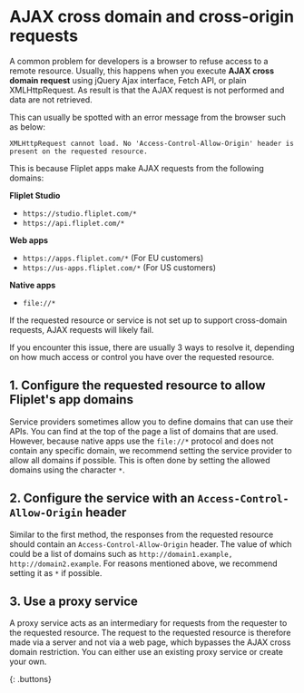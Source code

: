 # AJAX cross domain and cross-origin requests

A common problem for developers is a browser to refuse access to a remote resource. Usually, this happens when you execute **AJAX cross domain request** using jQuery Ajax interface, Fetch API, or plain XMLHttpRequest. As result is that the AJAX request is not performed and data are not retrieved.

This can usually be spotted with an error message from the browser such as below:

```
XMLHttpRequest cannot load. No 'Access-Control-Allow-Origin' header is present on the requested resource.
```

This is because Fliplet apps make AJAX requests from the following domains:

**Fliplet Studio**

  * `https://studio.fliplet.com/*`
  * `https://api.fliplet.com/*`

**Web apps**

  * `https://apps.fliplet.com/*` (For EU customers)
  * `https://us-apps.fliplet.com/*` (For US customers)

**Native apps**

  * `file://*`

If the requested resource or service is not set up to support cross-domain requests, AJAX requests will likely fail.

If you encounter this issue, there are usually 3 ways to resolve it, depending on how much access or control you have over the requested resource.

## 1. Configure the requested resource to allow Fliplet's app domains

Service providers sometimes allow you to define domains that can use their APIs. You can find at the top of the page a list of domains that are used. However, because native apps use the `file://*` protocol and does not contain any specific domain, we recommend setting the service provider to allow all domains if possible. This is often done by setting the allowed domains using the character `*`.

## 2. Configure the service with an `Access-Control-Allow-Origin` header

Similar to the first method, the responses from the requested resource should contain an `Access-Control-Allow-Origin` header. The value of which could be a list of domains such as `http://domain1.example, http://domain2.example`. For reasons mentioned above, we recommend setting it as `*` if possible.

## 3. Use a proxy service

A proxy service acts as an intermediary for requests from the requester to the requested resource. The request to the requested resource is therefore made via a server and not via a web page, which bypasses the AJAX cross domain restriction. You can either use an existing proxy service or create your own.

{: .buttons}